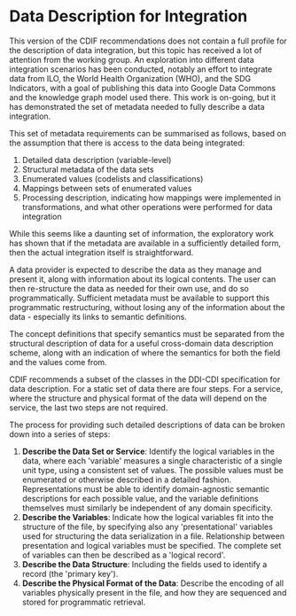# Data Description for Integration

This version of the CDIF recommendations does not contain a full profile for the description of data integration, but this topic has received a lot of attention from the working group. An exploration into different data integration scenarios has been conducted, notably an effort to integrate data from ILO, the World Health Organization (WHO), and the SDG Indicators, with a goal of publishing this data into Google Data Commons and the knowledge graph model used there. This work is on-going, but it has demonstrated the set of metadata needed to fully describe a data integration.

This set of metadata requirements can be summarised as follows, based on the assumption that there is access to the data being integrated:
1. Detailed data description (variable-level)
2. Structural metadata of the data sets
3. Enumerated values (codelists and classifications)
4. Mappings between sets of enumerated values
5. Processing description, indicating how mappings were implemented in transformations, and what other operations were performed for data integration

While this seems like a daunting set of information, the exploratory work has shown that if the metadata are available in a sufficiently detailed form, then the actual integration itself is straightforward.

A data provider is expected to describe the data as they manage and present it, along with information about its logical contents. The user can then re-structure the data as needed for their own use, and do so programmatically. Sufficient metadata must be available to support this programmatic restructuring, without losing any of the information about the data - especially its links to semantic definitions.

The concept definitions that specify semantics must be separated from the structural description of data for a useful cross-domain data description scheme, along with an indication of where the semantics for both the field and the values come from. 

CDIF recommends a subset of the classes in the DDI-CDI specification for data description.  For a static set of data there are four steps. For a service, where the structure and physical format of the data will depend on the service, the last two steps are not required.

The process for providing such detailed descriptions of data can be broken down into a series of steps:
1. **Describe the Data Set or Service**: Identify the logical variables in the data, where each 'variable' measures a single characteristic of a single unit type, using a consistent set of values. The possible values must be enumerated or otherwise described in a detailed fashion. Representations must be able to identify domain-agnostic semantic descriptions for each possible value, and the variable definitions themselves must similarly be independent of any domain specificity.
2. **Describe the Variables**: Indicate how the logical variables fit into the structure of the file, by specifying also any 'presentational' variables used for structuring the data serialization in a file. Relationship between presentation and logical variables must be specified. The complete set of variables can then be described as a 'logical record'.
3. **Describe the Data Structure**: Including the fields used to identify a record (the 'primary key').
4. **Describe the Physical Format of the Data**: Describe the encoding of all variables physically present in the file, and how they are sequenced and stored for programmatic retrieval.


 
